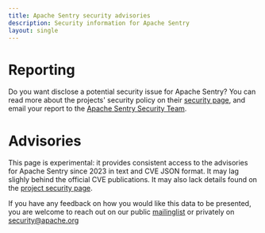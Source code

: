 ```yaml
---
title: Apache Sentry security advisories
description: Security information for Apache Sentry
layout: single
---
```


# Reporting

Do you want disclose a potential security issue for Apache Sentry? You can read more about the projects' security policy on their [security page](https://cwiki.apache.org/confluence/display/SENTRY/Vulnerabilities+found+in+Apache+Sentry), and email your report to the  [Apache Sentry Security Team](mailto:security@sentry.apache.org).

# Advisories

This page is experimental: it provides consistent access to the advisories for Apache Sentry since 2023 in text and CVE JSON format. It may lag slighly behind the official CVE publications. It may also lack details found on the [project security page](https://cwiki.apache.org/confluence/display/SENTRY/Vulnerabilities+found+in+Apache+Sentry).

If you have any feedback on how you would like this data to be presented, you are welcome to reach out on our public [mailinglist](/mailinglist) or privately on [security@apache.org](mailto:security@apache.org)